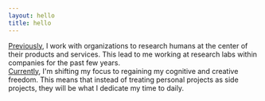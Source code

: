 ```yaml
---
layout: hello
title: hello
---
```


<div class="section">
  <div class="pv3">
     <a class="suttle-link" href="https://v4.gndclouds.now.sh">Previously</a>, I work with organizations to research humans at the center of their products and services. This lead to me working at research labs within companies for the past few years.
   </div>
   <div class="pv3">
     <a class="suttle-link" href="https://tinyfactories.space">Currently</a>, I'm shifting my focus to regaining my cognitive and creative freedom. This means that instead of treating personal projects as side projects, they will be what I dedicate my time to daily.
   </div>
 </div>
